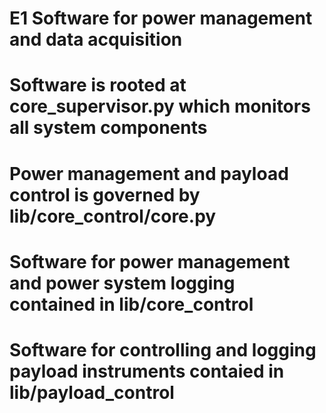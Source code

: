 # E1 Software for power management and data acquisition

# Software is rooted at core_supervisor.py which monitors all system components
# Power management and payload control is governed by lib/core_control/core.py
# Software for power management and power system logging contained in lib/core_control
# Software for controlling and logging payload instruments contaied in lib/payload_control
